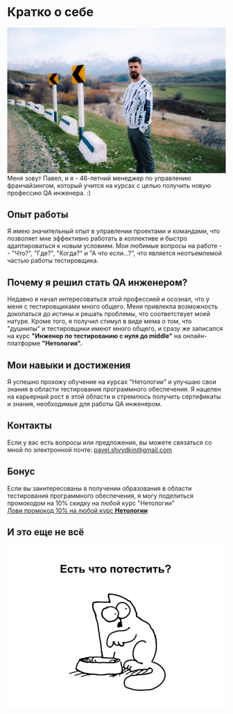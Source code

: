 # Кратко о себе

![](Me.JPG)
Меня зовут Павел, и я - 46-летний менеджер по управлению франчайзингом, который учится на курсах с целью получить новую профессию QA инженера. :)  

## Опыт работы

Я имею значительный опыт в управлении проектами и командами, что позволяет мне эффективно работать в коллективе и быстро адаптироваться к новым условиям. Мои любимые вопросы на работе - - "Что?", "Где?", "Когда?" и "А что если...?", что является неотъемлемой частью работы тестировщика.

## Почему я решил стать QA инженером?

Недавно я начал интересоваться этой профессией и осознал, что у меня с тестировщиками много общего. Меня привлекла возможность докопаться до истины и решать проблемы, что соответствует моей натуре. Кроме того, я получил стимул в виде мема о том, что "душнилы" и тестировщики имеют много общего, и сразу же записался на курс **"Инженер по тестированию с нуля до middle"** на онлайн-платформе **"Нетология".** 
  

## Мои навыки и достижения

Я успешно прохожу обучение на курсах "Нетологии" и улучшаю свои знания в области тестирования программного обеспечения. Я нацелен на карьерный рост в этой области и стремлюсь получить сертификаты и знания, необходимые для работы QA инженером.

## Контакты

Если у вас есть вопросы или предложения, вы можете связаться со мной по электронной почте: <pavel.shvydkin@gmail.com> 

## Бонус  

Если вы заинтересованы в получении образования в области тестирования программного обеспечения, я могу поделиться промокодом на 10% скидку на любой курс "Нетологии"  
[Лови промокод 10% на любой курс **Нетологии**](https://netology.ru/referral-welcome/REF-G947ZN13Y)

## И это еще не всё  

![](I_am_a_tester.jpg)
